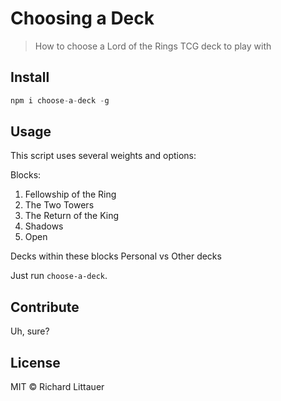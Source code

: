 # Choosing a Deck

> How to choose a Lord of the Rings TCG deck to play with

## Install

```js
npm i choose-a-deck -g
```

## Usage

This script uses several weights and options:

Blocks:
  1. Fellowship of the Ring
  2. The Two Towers
  3. The Return of the King
  4. Shadows
  5. Open

Decks within these blocks
Personal vs Other decks

Just run `choose-a-deck`.

## Contribute

Uh, sure?

## License

MIT © Richard Littauer
